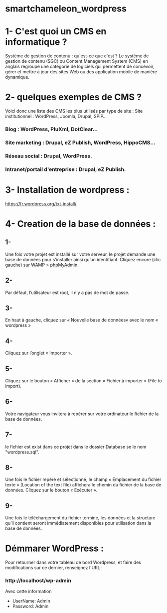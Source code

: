 # smartchameleon_wordpress
# 1- C'est quoi un CMS en informatique ?
Système de gestion de contenu : qu'est-ce que c'est ? Le système de gestion de contenu (SGC) ou Content Management System (CMS) en anglais regroupe une catégorie de logiciels qui permettent de concevoir, gérer et mettre à jour des sites Web ou des application mobile de manière dynamique.
# 2- quelques exemples de CMS ?
Voici donc une liste des CMS les plus utilisés par type de site :
Site institutionnel : WordPress, Joomla, Drupal, SPIP…
### Blog : WordPress, PluXml, DotClear…
### Site marketing : Drupal, eZ Publish, WordPress, HippoCMS…
### Réseau social : Drupal, WordPress.
### Intranet/portail d'entreprise : Drupal, eZ Publish.
# 3- Installation de wordpress :
https://fr.wordpress.org/txt-install/
# 4- Creation de la base de données :
## 1-
Une fois votre projet est installé sur votre serveur, le projet demande une base de données pour s’installer ainsi qu’un identifiant. Cliquez encore (clic gauche) sur WAMP > phpMyAdmin.

## 2-
Par défaut, l’utilisateur est root, il n’y a pas de mot de passe.

## 3-
En haut à gauche, cliquez sur « Nouvelle base de données« avec le nom « wordpress »

## 4-
Cliquez sur l’onglet « Importer ».

## 5-
Cliquez sur le bouton « Afficher » de la section « Fichier à importer » (File to import).

## 6-
Votre navigateur vous invitera à repérer sur votre ordinateur le fichier de la base de données.

## 7-
le fichier est exist dans ce projet dans le dossier Database se le nom "wordpress.sql".

## 8-
Une fois le fichier repéré et sélectionné, le champ « Emplacement du fichier texte » (Location of the text file) affichera le chemin du fichier de la base de données. Cliquez sur le bouton « Exécuter ».

## 9-
Une fois le téléchargement du fichier terminé, les données et la structure qu’il contient seront immédiatement disponibles pour utilisation dans la base de données.

# Démmarer WordPress :
Pour retourner dans votre tableau de bord Wordpress, et faire des modifications sur ce dernier, renseignez l'URL : 
### http://localhost/wp-admin
Avec cette information
* UserName: Admin
* Password: Admin 


